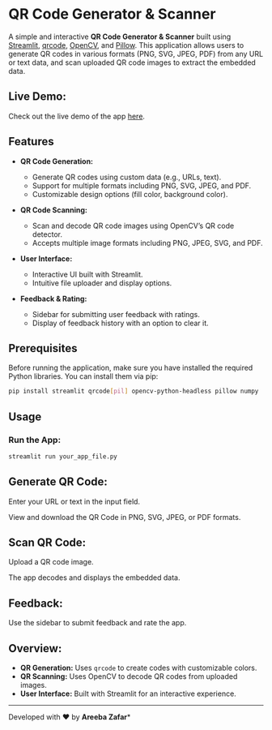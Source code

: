 # QR Code Generator & Scanner

A simple and interactive **QR Code Generator & Scanner** built using [Streamlit](https://streamlit.io/), [qrcode](https://pypi.org/project/qrcode/), [OpenCV](https://opencv.org/), and [Pillow](https://pillow.readthedocs.io/). This application allows users to generate QR codes in various formats (PNG, SVG, JPEG, PDF) from any URL or text data, and scan uploaded QR code images to extract the embedded data.

## Live Demo:
Check out the live demo of the app [here](https://qr-generator-and-scanner-by-areeba-zafar.streamlit.app/).


## Features

- **QR Code Generation:**  
  - Generate QR codes using custom data (e.g., URLs, text).
  - Support for multiple formats including PNG, SVG, JPEG, and PDF.
  - Customizable design options (fill color, background color).

- **QR Code Scanning:**  
  - Scan and decode QR code images using OpenCV’s QR code detector.
  - Accepts multiple image formats including PNG, JPEG, SVG, and PDF.
  
- **User Interface:**  
  - Interactive UI built with Streamlit.
  - Intuitive file uploader and display options.
  
- **Feedback & Rating:**  
  - Sidebar for submitting user feedback with ratings.
  - Display of feedback history with an option to clear it.

## Prerequisites

Before running the application, make sure you have installed the required Python libraries. You can install them via pip:

```bash
pip install streamlit qrcode[pil] opencv-python-headless pillow numpy
```

## Usage

### Run the App:
```bash
streamlit run your_app_file.py

```

## Generate QR Code:
Enter your URL or text in the input field.

View and download the QR Code in PNG, SVG, JPEG, or PDF formats.

## Scan QR Code:
Upload a QR code image.

The app decodes and displays the embedded data.

## Feedback:
Use the sidebar to submit feedback and rate the app.

## Overview:
- **QR Generation:** Uses `qrcode` to create codes with customizable colors.
- **QR Scanning:** Uses OpenCV to decode QR codes from uploaded images.
- **User Interface:** Built with Streamlit for an interactive experience.

---

Developed with ❤️ by **Areeba Zafar***
